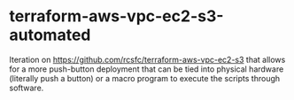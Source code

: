 # terraform-aws-vpc-ec2-s3-automated
Iteration on https://github.com/rcsfc/terraform-aws-vpc-ec2-s3 that allows for a more push-button deployment that can be tied into physical hardware (literally push a button) or a macro program to execute the scripts through software.
